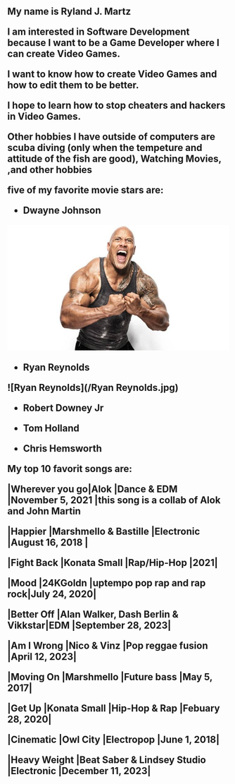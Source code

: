 <h2>
My name is Ryland J. Martz

I am interested in Software Development because I want to be a Game Developer
where I can create Video Games.

I want to know how to create Video Games and how to edit them to be
better.

I hope to learn how to stop cheaters and hackers
in Video Games.

Other hobbies I have outside of computers are scuba diving (only when the tempeture and attitude of the fish are good),
Watching Movies, ,and other hobbies

five of my favorite movie stars are: 

 * Dwayne Johnson


![The Rock](/the_rock.jpg)


 * Ryan Reynolds


![Ryan Reynolds](/Ryan Reynolds.jpg)


 * Robert Downey Jr



 * Tom Holland


 * Chris Hemsworth






My top 10 favorit songs are:

|Wherever you go|Alok                               |Dance & EDM                 |November 5, 2021 |this song is a collab of Alok and John Martin 

|Happier        |Marshmello & Bastille              |Electronic                  |August 16, 2018  |

|Fight Back     |Konata Small                       |Rap/Hip-Hop                 |2021|

|Mood           |24KGoldn                           |uptempo pop rap and rap rock|July 24, 2020|

|Better Off     |Alan Walker, Dash Berlin & Vikkstar|EDM                         |September 28, 2023|

|Am I Wrong     |Nico & Vinz                        |Pop reggae fusion           |April 12, 2023|

|Moving On      |Marshmello                         |Future bass                 |May 5, 2017|

|Get Up         |Konata Small                       |Hip-Hop & Rap               |Febuary 28, 2020|

|Cinematic      |Owl City                           |Electropop                  |June 1, 2018|

|Heavy Weight   |Beat Saber & Lindsey Studio        |Electronic                  |December 11, 2023|





 > 
